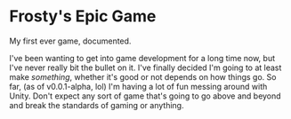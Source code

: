 # Frosty's Epic Game
My first ever game, documented.

I've been wanting to get into game development for a long time now, but I've never really bit the bullet on it. I've finally decided I'm going to at least make *something*, whether it's good or not depends on how things go. So far, (as of v0.0.1-alpha, lol) I'm having a lot of fun messing around with Unity. Don't expect any sort of game that's going to go above and beyond and break the standards of gaming or anything.
